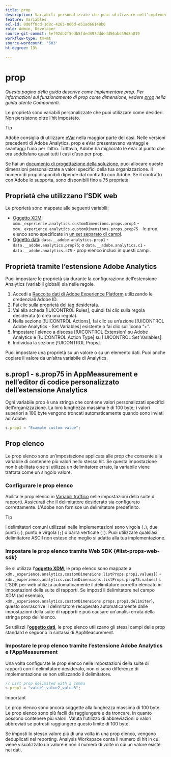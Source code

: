 ```yaml
---
title: prop
description: Variabili personalizzate che puoi utilizzare nell’implementazione.
feature: Variables
exl-id: 0d0ff8cd-1d8c-4263-866d-e51ad66148b0
role: Admin, Developer
source-git-commit: 5ef92db2f5edb5fded497dddedd56abd49d8a019
workflow-type: tm+mt
source-wordcount: '603'
ht-degree: 13%

---
```


# prop

*Questa pagina della guida descrive come implementare prop. Per informazioni sul funzionamento di prop come dimensione, vedere [prop](/help/components/dimensions/prop.md) nella guida utente Componenti.*

Le proprietà sono variabili personalizzate che puoi utilizzare come desideri. Non persistono oltre l’hit impostato.

>[!TIP]
>
>Adobe consiglia di utilizzare [eVar](evar.md) nella maggior parte dei casi. Nelle versioni precedenti di Adobe Analytics, prop e eVar presentavano vantaggi e svantaggi l’uno per l’altro. Tuttavia, Adobe ha migliorato le eVar al punto che ora soddisfano quasi tutti i casi d’uso per prop.

Se hai un [documento di progettazione della soluzione](/help/implement/prepare/solution-design.md), puoi allocare queste dimensioni personalizzate a valori specifici della tua organizzazione. Il numero di prop disponibili dipende dal contratto con Adobe. Se il contratto con Adobe lo supporta, sono disponibili fino a 75 proprietà.

## Proprietà che utilizzano l’SDK web

Le proprietà sono mappate alle seguenti variabili:

* [Oggetto XDM](/help/implement/aep-edge/xdm-var-mapping.md): `xdm._experience.analytics.customDimensions.props.prop1` - `xdm._experience.analytics.customDimensions.props.prop75` - le prop elenco sono specificate in [un set separato di campi](#list-props-web-sdk).
* [Oggetto dati](/help/implement/aep-edge/data-var-mapping.md): `data.__adobe.analytics.prop1` - `data.__adobe.analytics.prop75`; o `data.__adobe.analytics.c1` - `data.__adobe.analytics.c75` - prop elenco inclusi in questi campi.

## Proprietà tramite l’estensione Adobe Analytics

Puoi impostare le proprietà sia durante la configurazione dell’estensione Analytics (variabili globali) sia nelle regole.

1. Accedi a [Raccolta dati di Adobe Experience Platform](https://experience.adobe.com/data-collection) utilizzando le credenziali Adobe ID.
2. Fai clic sulla proprietà del tag desiderata.
3. Vai alla scheda [!UICONTROL Rules], quindi fai clic sulla regola desiderata (o crea una regola).
4. Nella sezione [!UICONTROL Actions], fai clic su un’azione [!UICONTROL Adobe Analytics - Set Variables] esistente o fai clic sull’icona “+”.
5. Impostare l&#39;elenco a discesa [!UICONTROL Extension] su Adobe Analytics e [!UICONTROL Action Type] su [!UICONTROL Set Variables].
6. Individua la sezione [!UICONTROL Props].

Puoi impostare una proprietà su un valore o su un elemento dati. Puoi anche copiare il valore da un’altra variabile di Analytics.

## s.prop1 - s.prop75 in AppMeasurement e nell’editor di codice personalizzato dell’estensione Analytics

Ogni variabile prop è una stringa che contiene valori personalizzati specifici dell’organizzazione. La loro lunghezza massima è di 100 byte; i valori superiori a 100 byte vengono troncati automaticamente quando sono inviati ad Adobe.

```js
s.prop1 = "Example custom value";
```

## Prop elenco

Le prop elenco sono un’impostazione applicata alle prop che consente alla variabile di contenere più valori nello stesso hit. Se questa impostazione non è abilitata o se si utilizza un delimitatore errato, la variabile viene trattata come un singolo valore.

### Configurare le prop elenco

Abilita le prop elenco in [Variabili traffico](/help/admin/admin/c-manage-report-suites/c-edit-report-suites/c-traffic-variables/traffic-var.md) nelle impostazioni della suite di rapporti. Assicurati che il delimitatore desiderato sia configurato correttamente. L&#39;Adobe non fornisce un delimitatore predefinito.

>[!TIP]
>
>I delimitatori comuni utilizzati nelle implementazioni sono virgola (`,`), due punti (`:`), punto e virgola (`;`) o barra verticale (`|`). Puoi utilizzare qualsiasi delimitatore ASCII non esteso che meglio si adatta alla tua implementazione.

### Impostare le prop elenco tramite Web SDK {#list-props-web-sdk}

Se si utilizza l&#39;[**oggetto XDM**](/help/implement/aep-edge/xdm-var-mapping.md), le prop elenco sono mappate a `xdm._experience.analytics.customDimensions.listProps.prop1.values[]` - `xdm._experience.analytics.customDimensions.listProps.prop75.values[]`. L’SDK per web utilizza automaticamente il delimitatore corretto elencato in Impostazioni della suite di rapporti. Se imposti il delimitatore nel campo XDM (ad esempio, `xdm._experience.analytics.customDimensions.props.prop1.delimiter`), questo sovrascrive il delimitatore recuperato automaticamente dalle impostazioni della suite di rapporti e può causare un&#39;analisi errata della stringa prop dell&#39;elenco.

Se utilizzi l&#39;[**oggetto dati**](/help/implement/aep-edge/data-var-mapping.md), le prop elenco utilizzano gli stessi campi delle prop standard e seguono la sintassi di AppMeasurement.

### Impostare le prop elenco tramite l’estensione Adobe Analytics e l’AppMeasurement

Una volta configurate le prop elenco nelle impostazioni della suite di rapporti con il delimitatore desiderato, non ci sono differenze di implementazione se non utilizzando il delimitatore.

```js
// List prop delimited with a comma
s.prop1 = "value1,value2,value3";
```

>[!IMPORTANT]
>
>Le prop elenco sono ancora soggette alla lunghezza massima di 100 byte. Le prop elenco sono più facili da raggiungere e da troncare, in quanto possono contenere più valori. Valuta l’utilizzo di abbreviazioni o valori abbreviati se potresti raggiungere questo limite di 100 byte.

Se imposti lo stesso valore più di una volta in una prop elenco, vengono deduplicati nel reporting. Analysis Workspace conta il numero di hit in cui viene visualizzato un valore e non il numero di volte in cui un valore esiste nei dati.
